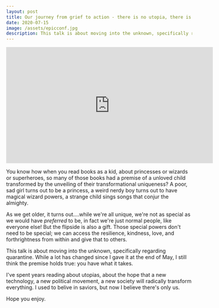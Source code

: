 ```yaml
---
layout: post
title: Our journey from grief to action - there is no utopia, there is only us
date: 2020-07-15
image: /assets/epicconf.jpg
description: This talk is about moving into the unknown, specifically regarding quarantine.
---
```


<iframe width="560" height="315" src="https://www.youtube.com/embed/l4CrozZuHYc" frameborder="0" allow="accelerometer; autoplay; encrypted-media; gyroscope; picture-in-picture" allowfullscreen></iframe>

You know how when you read books as a kid, about princesses or wizards or superheroes, so many of those books had a premise of a unloved child transformed by the unveiling of their transformational uniqueness? A poor, sad girl turns out to be a princess, a weird nerdy boy  turns out to have magical wizard powers, a strange child sings songs that conjur the almighty.

As we get older, it turns out....while we're all unique, we're not as special as we would have _preferred_ to be, in fact we're just normal people, like everyone else! But the flipside is also a gift. Those special powers don't need to be special; we can access the resilience, kindness, love, and forthrightness from within and give that to others.

This talk is about moving into the unknown, specifically regarding quarantine. While a lot has changed since I gave it at the end of May, I still think the premise holds true: you have what it takes. 

I've spent years reading about utopias, about the hope that a new technology, a new political movement, a new society will radically transform everything. I used to belive in saviors, but now I believe there's only us. 

Hope you enjoy. 